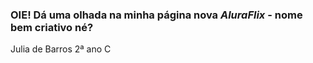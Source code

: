 ### OIE! Dá uma olhada na minha página nova ***AluraFlix*** - nome bem criativo né?

Julia de Barros 2ª ano C
